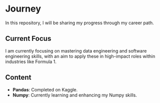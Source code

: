 # Journey

In this repository, I will be sharing my progress through my career path.

## Current Focus

I am currently focusing on mastering data engineering and software engineering skills, with an aim to apply these in high-impact roles within industries like Formula 1.

## Content

- **Pandas**: Completed on Kaggle.
- **Numpy**: Currently learning and enhancing my Numpy skills.

